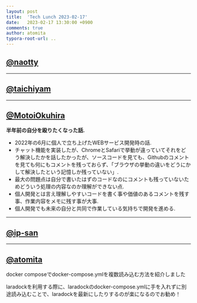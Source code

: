 ```yaml
---
layout: post
title:  'Tech Lunch 2023-02-17'
date:   2023-02-17 13:30:00 +0900
comments: true
author: atomita
typora-root-url: ..
---
```



## [@naotty](https://github.com/naotty)

---


## [@taichiyam](https://github.com/taichiyam)


---

## [@MotoiOkuhira](https://github.com/MotoiOkuhira)
__半年前の自分を殴りたくなった話.__  
- 2022年の6月に個人で立ち上げたWEBサービス開発時の話.  
- チャット機能を実装したが、ChromeとSafariで挙動が違っていてそれをどう解決したかを話したかったが、ソースコードを見ても、Githubのコメントを見ても何にもコメントを残っておらず、「ブラウザの挙動の違いをどうにかして解決したという記憶しか残っていない」.  
- 最大の問題点は自分で書いたはずのコードなのにコメントも残っていないためどういう処理の内容なのか理解ができない点.  
- 個人開発とは言え理解しやすいコードを書く事や価値のあるコメントを残す事、作業内容をメモに残す事が大事.  
- 個人開発でも未来の自分と共同で作業している気持ちで開発を進める.  

---

## [@ip-san](https://github.com/ip-san)


---

## [@atomita](https://github.com/atomita)

docker composeでdocker-compose.ymlを複数読み込む方法を紹介しました

laradockを利用する際に、laradockのdocker-compose.ymlに手を入れずに別途読み込むことで、laradockを最新にしたりするのが楽になるのでお勧め！

